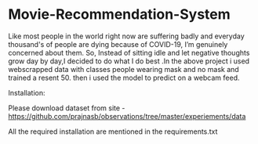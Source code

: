 # Movie-Recommendation-System

Like most people in the world right now are suffering badly and everyday thousand's of people are dying because of COVID-19, I’m genuinely concerned about them. So, Instead of sitting idle and let negative thoughts grow day by day,I decided to do what I do best .In the above project i used webscrapped data with classes people wearing mask and no mask and trained a resent 50. then i used the model to predict on a webcam feed.

Installation:

Please download dataset from site - https://github.com/prajnasb/observations/tree/master/experiements/data

All the required installation are mentioned in the requirements.txt
